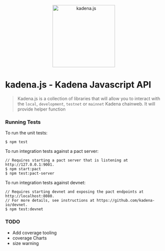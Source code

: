 <p align="center">
  <img src="assets/logo/kadenajs.png" width="200" alt="kadena.js" />
</p>

# kadena.js - Kadena Javascript API

> Kadena.js is a collection of libraries that will allow you to interact with the `local`, `development`, `testnet` or `mainnet` Kadena chainweb.
> It will provide helper function

### Running Tests
To run the unit tests:
```shell
$ npm test
```

To run integration tests against a pact server:
```shell
// Requires starting a pact server that is listening at http://127.0.0.1:9001.
$ npm start:pact
$ npm test:pact-server
```

To run integration tests against devnet:
```shell
// Requires starting devnet and exposing the pact endpoints at http://localhost:8080.
// For more details, see instructions at https://github.com/kadena-io/devnet.
$ npm test:devnet
```

### TODO
* Add coverage tooling
* coverage Charts
* size warning
